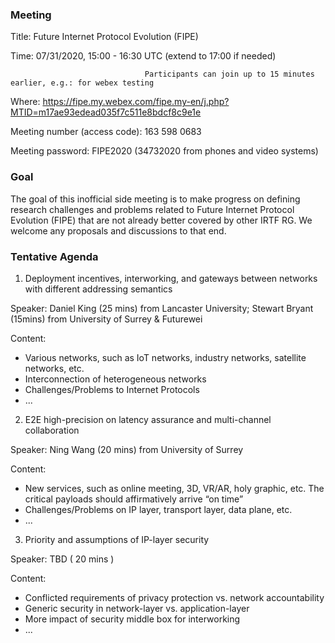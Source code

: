 ### **Meeting**
Title: Future Internet Protocol Evolution (FIPE)

Time:  07/31/2020, 15:00 - 16:30 UTC (extend to 17:00 if needed)
                                  
                                  Participants can join up to 15 minutes earlier, e.g.: for webex testing

Where: 	https://fipe.my.webex.com/fipe.my-en/j.php?MTID=m17ae93edead035f7c511e8bdcf8c9e1e

Meeting number (access code): 163 598 0683 

Meeting password: FIPE2020 (34732020 from phones and video systems)


### **Goal**
The goal of this inofficial side meeting is to make progress on defining research challenges and problems related to Future Internet Protocol Evolution (FIPE) that are not already better covered by other IRTF RG. We welcome any proposals and discussions to that end. 

### **Tentative Agenda**

1. Deployment incentives, interworking, and gateways between networks with different addressing semantics

Speaker: Daniel King (25 mins) from Lancaster University; 
         Stewart Bryant (15mins) from University of Surrey & Futurewei

Content:
- Various networks, such as  IoT networks, industry networks, satellite networks, etc.
- Interconnection of heterogeneous networks
- Challenges/Problems to Internet Protocols
- ...

2. E2E high-precision on latency assurance and multi-channel collaboration 

Speaker: Ning Wang (20 mins) from University of Surrey

Content:
- New services, such as online meeting, 3D, VR/AR, holy graphic, etc. The critical payloads should affirmatively arrive “on time”
- Challenges/Problems on IP layer, transport layer, data plane, etc.
- ...


3. Priority and assumptions of IP-layer security

Speaker: TBD ( 20 mins )

Content: 
- Conflicted requirements of privacy protection vs. network accountability
- Generic security in network-layer vs. application-layer
- More impact of security middle box for interworking
- ...

